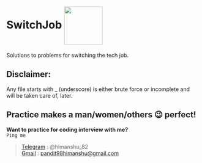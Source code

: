 # SwitchJob <img src="https://user-images.githubusercontent.com/34882878/130913521-4b23d603-a919-4b26-a9d7-fc32377c690a.png" width="100" align="center">
Solutions to problems for switching the tech job. 

## Disclaimer:
Any file starts with _ (underscore) is either brute force or incomplete and will be taken care of, later.

## Practice makes a man/women/others :wink: perfect!
**Want to practice for coding interview with me?**  
`Ping me  `
>[Telegram](https://telegram.org) : @himanshu_82  
>[Gmail](https://www.google.com/intl/en-GB/gmail/about/#) : pandit98himanshu@gmail.com
